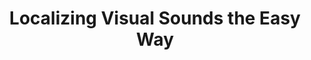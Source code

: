 ---
id:             2022-ezvsl
title:          "Localizing Visual Sounds the Easy Way"
authors:        [ShentongMo, Me]
venue:          European Conference on Computer Vision (ECCV), Tel Aviv, Israel, 2022.
year:           "2022-02"
thumbnail:      assets/publications/2022-ezvsl/ezvsl.gif
links:
    paper:      https://arxiv.org/abs/2203.09324
    code:       https://github.com/stoneMo/EZ-VSL
    bibtex:     assets/publications/2022-ezvsl/ref.txt
---